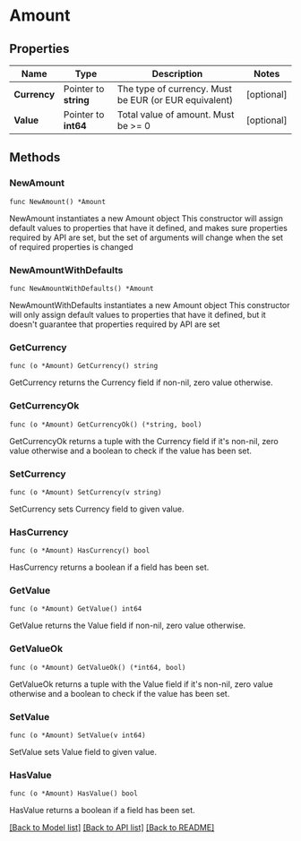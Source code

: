 # Amount

## Properties

Name | Type | Description | Notes
------------ | ------------- | ------------- | -------------
**Currency** | Pointer to **string** | The type of currency. Must be EUR (or EUR equivalent) | [optional] 
**Value** | Pointer to **int64** | Total value of amount. Must be &gt;&#x3D; 0 | [optional] 

## Methods

### NewAmount

`func NewAmount() *Amount`

NewAmount instantiates a new Amount object
This constructor will assign default values to properties that have it defined,
and makes sure properties required by API are set, but the set of arguments
will change when the set of required properties is changed

### NewAmountWithDefaults

`func NewAmountWithDefaults() *Amount`

NewAmountWithDefaults instantiates a new Amount object
This constructor will only assign default values to properties that have it defined,
but it doesn't guarantee that properties required by API are set

### GetCurrency

`func (o *Amount) GetCurrency() string`

GetCurrency returns the Currency field if non-nil, zero value otherwise.

### GetCurrencyOk

`func (o *Amount) GetCurrencyOk() (*string, bool)`

GetCurrencyOk returns a tuple with the Currency field if it's non-nil, zero value otherwise
and a boolean to check if the value has been set.

### SetCurrency

`func (o *Amount) SetCurrency(v string)`

SetCurrency sets Currency field to given value.

### HasCurrency

`func (o *Amount) HasCurrency() bool`

HasCurrency returns a boolean if a field has been set.

### GetValue

`func (o *Amount) GetValue() int64`

GetValue returns the Value field if non-nil, zero value otherwise.

### GetValueOk

`func (o *Amount) GetValueOk() (*int64, bool)`

GetValueOk returns a tuple with the Value field if it's non-nil, zero value otherwise
and a boolean to check if the value has been set.

### SetValue

`func (o *Amount) SetValue(v int64)`

SetValue sets Value field to given value.

### HasValue

`func (o *Amount) HasValue() bool`

HasValue returns a boolean if a field has been set.


[[Back to Model list]](../README.md#documentation-for-models) [[Back to API list]](../README.md#documentation-for-api-endpoints) [[Back to README]](../README.md)


